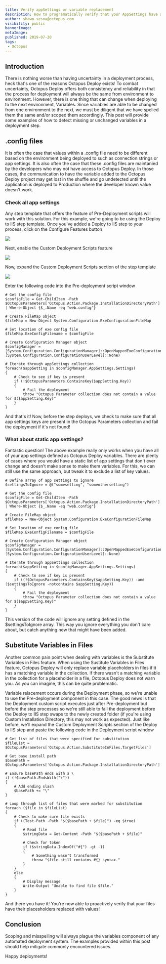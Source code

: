 ```yaml
---
title: Verify appSettings or variable replacement
description: How to programatically verify that your AppSettings have a matching Octopus Deploy variable defined and/or verify all variable replacement in files succeeded.
author: shawn.sesna@octopus.com
visibility: public
bannerImage: 
metaImage: 
published: 2019-07-20
tags:
 - Octopus
---
```


## Introduction
There is nothing worse than having uncertainty in a deployment process, heck that's one of the reasons Octopus Deploy exists!  To combat uncertainty, Octopus Deploy offers both consistency and reliability in that the process for deployment will always be the same from environment to environment.  However, there is one thing that can change when deploying to the next environment, Variables.  Since variables are able to be changed from one environment to the next, we must be diligent that we have spelled them the same and/or scoped them accordingly.  This post will provide some examples of how to detect missing or unchanged variables in a deployment step.

## .config files
It is often the case that values within a .config file need to be different based on the environment being deployed to such as connection strings or app settings.  It is also often the case that these .config files are maintanied by the developers who may not have access to Octopus Deploy.  In those cases, the communication to have the variable added to the Octopus Deploy project may get lost in the shuffle and go undetected until the application is deployed to Production where the developer known value doesn't work.    

### Check all app settings
Any step template that offers the feature of Pre-Deployment scripts will work with this solution.  For this example, we're going to be using the Deploy to IIS step template.  Once you've added a Deploy to IIS step to your process, click on the Configure Features button

![](configure-features.png)

Next, enable the Custom Deployment Scripts feature

![](enable-custom-scripts.png)

Now, expand the Custom Deployment Scripts section of the step template

![](expand-section.png)

Enter the following code into the Pre-deployment script window

```PS
# Get the config file
$configFile = Get-ChildItem -Path $OctopusParameters['Octopus.Action.Package.InstallationDirectoryPath'] | Where-Object {$_.Name -eq "web.config"}

# Create FileMap object
$fileMap = New-Object System.Configuration.ExeConfigurationFileMap

# Set location of exe config file
$fileMap.ExeConfigFilename = $configFile

# Create Configuration Manager object
$configManager = [System.Configuration.ConfigurationManager]::OpenMappedExeConfiguration($fileMap, [System.Configuration.ConfigurationUserLevel]::None)

# Iterate through appSettings collection
foreach($appSetting in $configManager.AppSettings.Settings)
{
	# Check to see if key is present
    if (!$OctopusParameters.ContainsKey($appSetting.Key))
    {
    	# Fail the deployment
        throw "Octopus Parameter collection does not contain a value for $($appSetting.Key)"
    }
}
```

And that's it!  Now, before the step deploys, we check to make sure that all app settings keys are present in the Octopus Parameters collection and fail the deployment if it's not found!

### What about static app settings?
Fantastic question!  The above example really only works when you have all of your app settings defined as Octopus Deploy variables.  There are plenty of cases where you would have a static list of app settings that don't ever change and doesn't make sense to make them variables.  For this, we can still use the same approach, but tweak it to exclude a list of key values.

```PS
# Define array of app settings to ignore
$settingsToIgnore = @("somesetting", "someothersetting")

# Get the config file
$configFile = Get-ChildItem -Path $OctopusParameters['Octopus.Action.Package.InstallationDirectoryPath'] | Where-Object {$_.Name -eq "web.config"}

# Create FileMap object
$fileMap = New-Object System.Configuration.ExeConfigurationFileMap

# Set location of exe config file
$fileMap.ExeConfigFilename = $configFile

# Create Configuration Manager object
$configManager = [System.Configuration.ConfigurationManager]::OpenMappedExeConfiguration($fileMap, [System.Configuration.ConfigurationUserLevel]::None)

# Iterate through appSettings collection
foreach($appSetting in $configManager.AppSettings.Settings)
{
	# Check to see if key is present
    if ((!$OctopusParameters.ContainsKey($appSetting.Key)) -and ($settingsToIgnore -notcontains $appSetting.Key))
    {
    	# Fail the deployment
        throw "Octopus Parameter collection does not contain a value for $($appSetting.Key)"
    }
}
```
This version of the code will ignore any setting defined in the $settingsToIgnore array.  This way you ignore everything you don't care about, but catch anything new that might have been added.

## Substitute Variables in Files
Another common pain point when dealing with variables is the Substitute Variables in Files feature.  When using the Sustitute Variables in Files feature, Octopus Deploy will only replace variable placeholders in files if it has a matching variable in the collection. If there wasn't a matching variable in the collection for a placeholder in a file, Octopus Deploy does not warn you.  As you can imagine, this can be quite problematic. 

Variable relacement occurs during the Deployment phase, so we're unable to use the Pre-deployment component in this case.  The good news is that the Deployment custom script executes just after Pre-deployment but before the step processes so we're still able to fail the deployment before the Deploy to IIS step swaps to the newly created folder (if you're using Custom Installation Directory, this may not work as expected).  Just like before, we'll expand the Custom Deployment Scripts section of the Deploy to IIS step and paste the following code in the Deployment script window

```PS
# Get list of files that were specified for substitution
$fileList = $OctopusParameters['Octopus.Action.SubstituteInFiles.TargetFiles']

# Get base install path
$basePath = $OctopusParameters['Octopus.Action.Package.InstallationDirectoryPath']

# Ensure basePath ends with a \
if (!$basePath.EndsWith("\"))
{
	# Add ending slash
    $basePath += "\"
}

# Loop through list of files that were marked for substitution
foreach ($file in $fileList)
{
	# Check to make sure file exists
    if ((Test-Path -Path "$($basePath + $file)") -eq $true)
    {
    	# Read file
        $stringData = Get-Content -Path "$($basePath + $file)"
        
        # Check for token
        if ($stringData.IndexOf("#{") -gt -1)
        {
        	# Something wasn't transformed
            throw "$file still contains #{} syntax."
        }
    }
    else
    {
    	# Display message
        Write-Output "Unable to find file $file."
    }
}
```

And there you have it!  You're now able to proactively verify that your files have their placesholders replaced with values!

## Conclusion
Scoping and misspelling will always plague the variables component of any automated deployment system.  The examples provided within this post should help mitigate commonly encountered issues.

Happy deployments!